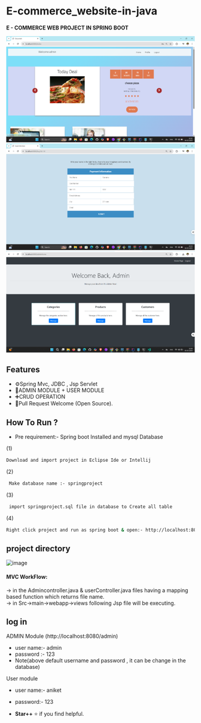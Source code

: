 # E-commerce_website-in-java


**E - COMMERCE WEB PROJECT IN SPRING BOOT**

![Home Page](https://github.com/aniketsahu115/E-commerce-project-springBoot/blob/main/assetts/Home%20.png)
![Payment](https://github.com/aniketsahu115/E-commerce-project-springBoot/blob/main/assetts/Payment.png)
![Admin Homepage](https://github.com/aniketsahu115/E-commerce-project-springBoot/blob/main/assetts/Admin%20homepage.png)

<!-- [![Contributors][contributors-shield]][contributors-url]
[![MIT License][license-shield]][license-url]
[![Isses][issues-shield]][issues-url]

-->
## Features
- ⚙️Spring Mvc, JDBC , Jsp Servlet
- 📝ADMIN MODULE + USER MODULE
- ➕CRUD OPERATION
- 🥳Pull Request Welcome (Open Source).




## How To Run ?

- Pre requirement:- Spring boot Installed and mysql Database


 (1)
```sh
Download and import project in Eclipse Ide or Intellij
```
 (2)
```sh
 Make database name :- springproject 
 ```
  (3)
```sh
 import springproject.sql file in database to Create all table 
 ```

(4)
```sh
Right click project and run as spring boot & open:- http://localhost:8080/
```

## project directory 
<img width="302" alt="image" src="https://user-images.githubusercontent.com/81226571/178137751-c02d40b5-e718-4aad-816a-f45807612e5c.png">
<h4> MVC WorkFlow: </h4>
    → in the Admincontroller.java & userController.java files having a mapping based function which returns file name.<br>
    → in Src->main->webapp->views  following Jsp file will be executing.

## log in 
ADMIN Module (http://localhost:8080/admin) 
-  user name:- admin
-  password :- 123
-  Note(above default username and password , it can be change in the database)

  User module
-  user name:- aniket
-  password:- 123



- **Star++** ⭐  if you  find helpful.

